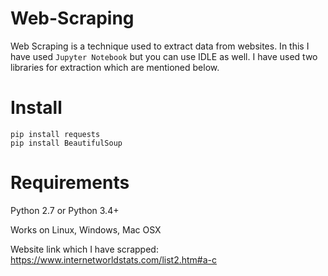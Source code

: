 # Web-Scraping

Web Scraping is a technique used to extract data from websites. In this I have used `Jupyter Notebook` but you can use IDLE as well. I have used two libraries for extraction which are mentioned below.

# Install
```
pip install requests
pip install BeautifulSoup
```

# Requirements

Python 2.7 or Python 3.4+

Works on Linux, Windows, Mac OSX

Website link which I have scrapped: https://www.internetworldstats.com/list2.htm#a-c
